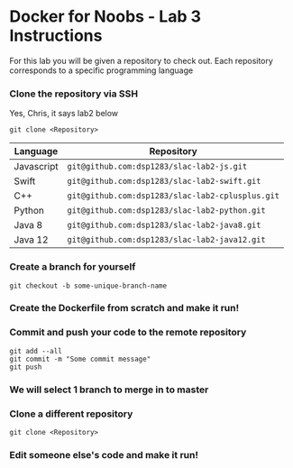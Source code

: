 # Docker for Noobs - Lab 3 Instructions
For this lab you will be given a repository to check out. Each repository corresponds to a specific programming language
### Clone the repository via SSH
Yes, Chris, it says lab2 below

`git clone <Repository>`

Language | Repository
-------- | ----------
Javascript | `git@github.com:dsp1283/slac-lab2-js.git`
Swift | `git@github.com:dsp1283/slac-lab2-swift.git`
C++ | `git@github.com:dsp1283/slac-lab2-cplusplus.git`
Python | `git@github.com:dsp1283/slac-lab2-python.git`
Java 8 | `git@github.com:dsp1283/slac-lab2-java8.git`
Java 12 | `git@github.com:dsp1283/slac-lab2-java12.git`
### Create a branch for yourself
`git checkout -b some-unique-branch-name`
### Create the Dockerfile from scratch and make it run!
### Commit and push your code to the remote repository
```
git add --all
git commit -m "Some commit message"
git push
```
### We will select 1 branch to merge in to master
### Clone a different repository
`git clone <Repository>`
### Edit someone else's code and make it run!

